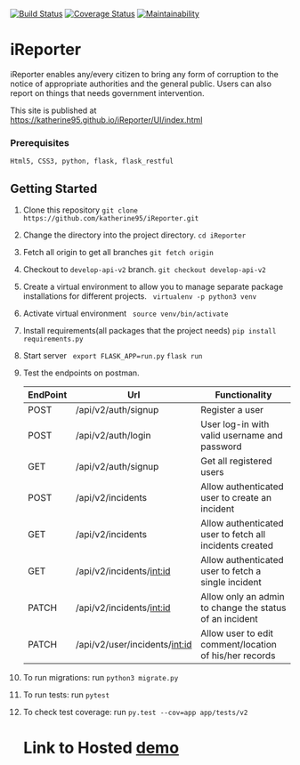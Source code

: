 [![Build Status](https://travis-ci.org/katherine95/iReporter.svg?branch=develop-api-v2)](https://travis-ci.org/katherine95/iReporter) [![Coverage Status](https://coveralls.io/repos/github/katherine95/iReporter/badge.svg?branch=develop-api-v2)](https://coveralls.io/github/katherine95/iReporter?branch=develop-api-v2)
[![Maintainability](https://api.codeclimate.com/v1/badges/68e36e977cb3d0d710b2/maintainability)](https://codeclimate.com/github/katherine95/iReporter/maintainability)
# iReporter
iReporter enables any/every citizen to bring any form of corruption to the notice of appropriate authorities and the general public. Users can also report on things that needs government intervention.

This site is published at https://katherine95.github.io/iReporter/UI/index.html

### Prerequisites

```
Html5, CSS3, python, flask, flask_restful 
```

##  Getting Started  ##

1. Clone this repository
   ```git clone https://github.com/katherine95/iReporter.git```
2. Change the directory into the project directory.
    ```cd iReporter```
2. Fetch all origin to get all branches
    ```git fetch origin```
3. Checkout to `develop-api-v2` branch.
    ```git checkout develop-api-v2```
4. Create a virtual environment to allow you to manage separate package installations for different     projects.
    ``` virtualenv -p python3 venv```
5. Activate virtual environment
    ``` source venv/bin/activate```
5. Install requirements(all packages that the project needs)
    ```pip install requirements.py```
6. Start server
    ``` export FLASK_APP=run.py```
    `flask run`
7. Test the endpoints on postman.

    EndPoint   |   Url                      | Functionality
    -----------|--------------------------------|----------------------
    POST       | /api/v2/auth/signup            | Register a user
    POST       | /api/v2/auth/login             | User log-in with valid username and password
    GET        | /api/v2/auth/signup            | Get all registered users
    POST       | /api/v2/incidents              | Allow authenticated user to create an incident
    GET        | /api/v2/incidents              | Allow authenticated user to fetch all incidents created
    GET        | /api/v2/incidents/<int:id>     | Allow authenticated user to fetch a single incident
    PATCH      | /api/v2/incidents/<int:id>     | Allow only an admin to change the status of an incident
    PATCH      | /api/v2/user/incidents/<int:id>| Allow user to edit comment/location of his/her records

8. To run migrations:
    run ```python3 migrate.py```
9. To run tests:
    run ```pytest```
10. To check test coverage:
    run ```py.test --cov=app app/tests/v2```

    # Link to Hosted [demo]()

